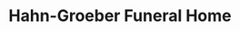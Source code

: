 ---
title: "Hahn-Groeber Funeral Home"
url: /lafayette/hahn-groeber-funeral-home/
shop: Bestattungen
---